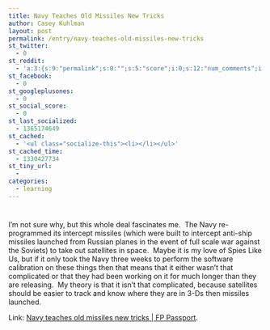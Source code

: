 ```yaml
---
title: Navy Teaches Old Missiles New Tricks
author: Casey Kuhlman
layout: post
permalink: /entry/navy-teaches-old-missiles-new-tricks
st_twitter:
  - 0
st_reddit:
  - 'a:3:{s:9:"permalink";s:0:"";s:5:"score";i:0;s:12:"num_comments";i:0;}'
st_facebook:
  - 0
st_googleplusones:
  - 0
st_social_score:
  - 0
st_last_socialized:
  - 1365174649
st_cached:
  - '<ul class="socialize-this"><li></li></ul>'
st_cached_time:
  - 1330427734
st_tiny_url:
  - 
categories:
  - learning
---
```

# 

I’m not sure why, but this whole deal fascinates me.  The Navy re-programmed its intercept missiles (which were built to intercept anti-ship missiles launched from Russian planes in the event of full scale war against the Soviets) to take out satellites in space.  Maybe it is my love of Spies Like Us, but if it only took the Navy three weeks to perform the software calibration on these things then that means that it either wasn’t that complicated or that they had been working on it for much longer than they are releasing.  My theory is that it isn’t that complicated, because satellites should be easier to track and know where they are in 3-Ds then missiles launched.

Link: [Navy teaches old missiles new tricks | FP Passport][1].

 [1]: http://blog.foreignpolicy.com/node/8212 "Navy teaches old missiles new tricks | FP Passport"